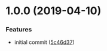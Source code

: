 # 1.0.0 (2019-04-10)


### Features

* initial commit ([5c46d37](https://github.com/KyleRoss/node-video-hash/commit/5c46d37))
